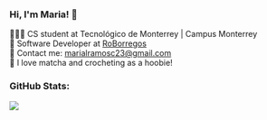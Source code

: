 ### Hi, I'm Maria! 🦦

👩🏻‍💻 CS student at Tecnológico de Monterrey | Campus Monterrey <br/>
🤖 Software Developer at [RoBorregos](https://github.com/RoBorregos/) <br/> 
📧 Contact me: marialramosc23@gmail.com <br/> 
🍵 I love matcha and crocheting as a hoobie! <br/>   

### GitHub Stats:
![](https://github-readme-stats.vercel.app/api?username=marialramosc&theme=holi&hide_border=false&include_all_commits=false&count_private=false)<br/>




